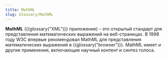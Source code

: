 ```yaml
---
title: MathML
slug: Glossary/MathML
---
```


**MathML** ({{glossary("XML")}} приложение) - это открытый стандарт для представления математических выражений на веб-страницах. В 1998 году W3C впервые рекомендовал MathML для представления математических выражений в {{glossary("browser")}}. MathML имеет и другие применения, включающие научный контент и синтез голоса.
